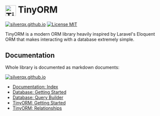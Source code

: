 <h1><img src="https://github.com/silverqx/TinyORM/blob/main/resources/logo-optim.svg" width="34" height="34" alt="TinyORM Logo" align="center">&nbsp;TinyORM</h1>

[![silverqx.github.io][docs-badge]][docs]
[![License MIT][license-badge]][license]

TinyORM is a modern ORM library heavily inspired by Laravel's Eloquent ORM that makes interacting with a database extremely simple.

## Documentation

Whole library is documented as markdown documents:

[![silverqx.github.io][docs-badge]][docs]

- [Documentation: Index](/docs/README.md#top)
- [Database: Getting Started](/docs/database.md#top)
- [Database: Query Builder](/docs/query-builder.md#top)
- [TinyORM: Getting Started](/docs/tinyorm.md#top)
- [TinyORM: Relationships](/docs/tinyorm-relationships.md#top)

[docs-badge]: https://img.shields.io/badge/Docs-github.io-blue
[docs]: https://silverqx.github.io/TinyORM/
[license-badge]: https://img.shields.io/github/license/silverqx/TinyORM
[license]: https://github.com/silverqx/TinyORM/blob/main/LICENSE
